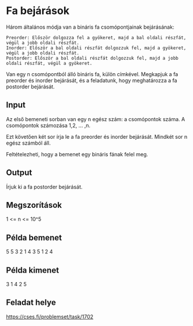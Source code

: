 # Fa bejárások

Három általános módja van a bináris fa csomópontjainak bejárásának:

	Preorder: Először dolgozza fel a gyökeret, majd a bal oldali részfát, végül a jobb oldali részfát.
	Inorder: Először a bal oldali részfát dolgozzuk fel, majd a gyökeret, végül a jobb oldali részfát.
	Postorder: Először a bal oldali részfát dolgozzuk fel, majd a jobb oldali részfát, végül a gyökeret.

Van egy n csomópontból álló bináris fa, külön címkével. Megkapjuk a fa preorder és inorder bejárását, és a feladatunk, hogy meghatározza a fa postorder bejárását.

## Input

Az első bemeneti sorban van egy n egész szám: a csomópontok száma. A csomópontok számozása 1,2, ... ,n.

Ezt követően két sor írja le a fa preorder és inorder bejárását. Mindkét sor n egész számból áll.

Feltételezheti, hogy a bemenet egy bináris fának felel meg.

## Output

Írjuk ki a fa postorder bejárását.

## Megszorítások

1 <= n <= 10^5

## Példa bemenet

5
5 3 2 1 4
3 5 1 2 4

## Példa kimenet

3 1 4 2 5

## Feladat helye

https://cses.fi/problemset/task/1702